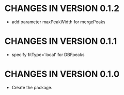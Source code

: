 # CHANGES IN VERSION 0.1.2

* add parameter maxPeakWidth for mergePeaks

# CHANGES IN VERSION 0.1.1

* specify fitType='local' for DBFpeaks

# CHANGES IN VERSION 0.1.0

* Create the package.
